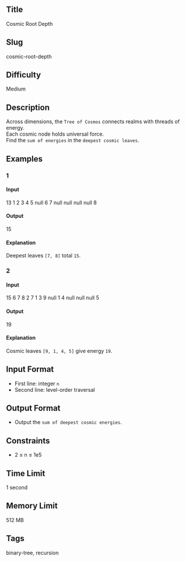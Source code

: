 ## Title

Cosmic Root Depth

## Slug

cosmic-root-depth

## Difficulty

Medium

## Description

Across dimensions, the `Tree of Cosmos` connects realms with threads of energy.  
Each cosmic node holds universal force.  
Find the `sum of energies` in the `deepest cosmic leaves`.

## Examples

### 1

#### Input

13
1 2 3 4 5 null 6 7 null null null null 8

#### Output

15

#### Explanation

Deepest leaves `[7, 8]` total `15`.

### 2

#### Input

15
6 7 8 2 7 1 3 9 null 1 4 null null null 5

#### Output

19

#### Explanation

Cosmic leaves `[9, 1, 4, 5]` give energy `19`.

## Input Format  

- First line: integer `n`  
- Second line: level-order traversal

## Output Format  

- Output the `sum of deepest cosmic energies`.

## Constraints  

- 2 ≤ n ≤ 1e5  

## Time Limit

1 second

## Memory Limit

512 MB

## Tags

binary-tree, recursion
